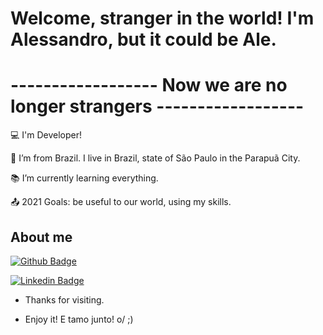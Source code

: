 <!--
**AleAGE/AleAGE** is a ✨ _special_ ✨ repository because its `README.md` (this file) appears on your GitHub profile.

Here are some ideas to get you started:

- 🔭 I’m currently working on ...
- 🌱 I’m currently learning ...
- 👯 I’m looking to collaborate on ...
- 🤔 I’m looking for help with ...
- 💬 Ask me about ...
- 📫 How to reach me: ...
- 😄 Pronouns: ...
- ⚡ Fun fact: ...
-->
# Welcome, stranger in the world! I'm Alessandro, but it could be Ale.
# ------------------ Now we are no longer strangers ------------------



:computer: I'm Developer!

:house_with_garden: I’m from Brazil. I live in Brazil, state of São Paulo in the Parapuã City.

:books: I’m currently learning everything.

:outbox_tray: 2021 Goals: be useful to our world, using my skills.

 

## About me

[![Github Badge](https://img.shields.io/badge/-Github-000?style=flat-square&logo=Github&logoColor=white&link=https://github.com/AleAGE)](https://github.com/AleAGE)

[![Linkedin Badge](https://img.shields.io/badge/-LinkedIn-blue?style=flat-square&logo=Linkedin&logoColor=white&link=https://www.linkedin.com/in/alessandro-ap-de-godoy-esteves-7489963b)](https://www.linkedin.com/in/alessandro-ap-de-godoy-esteves-7489963b)



- Thanks for visiting.

- Enjoy it! E tamo junto! o/ ;)
